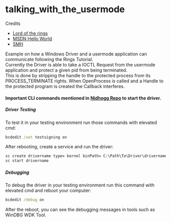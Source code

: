 # talking_with_the_usermode
Credits <br>
- [Lord of the rings](https://idov31.github.io/2022/07/14/lord-of-the-ring0-p1.html)
- [MSDN Hello World](https://learn.microsoft.com/en-us/windows-hardware/drivers/gettingstarted/writing-a-very-small-kmdf--driver)
- [SMH](https://github.com/ContionMig/Simple-Millin-Kernel)

Example on how a Windows Driver and a usermode application can communicate following the Rings Tutorial. <br>
Currently the Driver is able to take a IOCTL Request from the usermode application and protect a given pid from being terminated. <br>
This is done by stripping the handle to the protected process from its PROCESS_TERMINATE rights. When OpenProcess is called and a Handle to the protected program is created the Callback interferes.



#### Important CLI commands mentioned in [Nidhogg Repo](https://github.com/Idov31/Nidhogg) to start the driver.

##### Driver Testing

To test it in your testing environment run those commands with elevated cmd:

```cmd
bcdedit /set testsigning on
```

After rebooting, create a service and run the driver:

```cmd
sc create drivername type= kernel binPath= C:\Path\To\Driver\drivername.sys
sc start drivername
```

##### Debugging

To debug the driver in your testing environment run this command with elevated cmd and reboot your computer:

```cmd
bcdedit /debug on
```

After the reboot, you can see the debugging messages in tools such as WinDBG WDK Tool.
